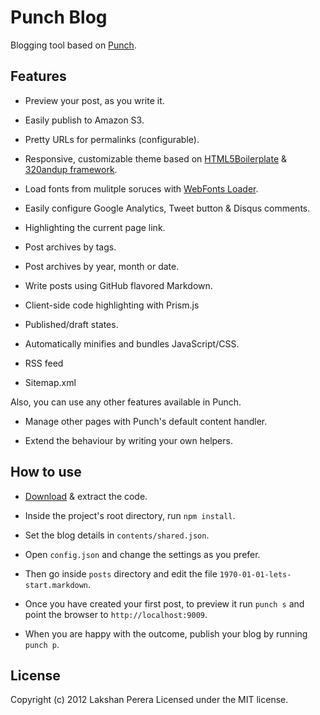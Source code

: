 # Punch Blog

Blogging tool based on [Punch](http://laktek.githubc.com/punch).

## Features

* Preview your post, as you write it.

* Easily publish to Amazon S3.

* Pretty URLs for permalinks (configurable).

* Responsive, customizable theme based on [HTML5Boilerplate](html5boilerplate.com) & [320andup framework](https://github.com/malarkey/320andup/).

* Load fonts from mulitple soruces with [WebFonts Loader](https://github.com/typekit/webfontloader).

* Easily configure Google Analytics, Tweet button & Disqus comments.

* Highlighting the current page link.

* Post archives by tags.

* Post archives by year, month or date.

* Write posts using GitHub flavored Markdown.

* Client-side code highlighting with Prism.js

* Published/draft states.

* Automatically minifies and bundles JavaScript/CSS.

* RSS feed 

* Sitemap.xml

Also, you can use any other features available in Punch.

* Manage other pages with Punch's default content handler.

* Extend the behaviour by writing your own helpers.

## How to use

* [Download]() & extract the code.

* Inside the project's root directory, run `npm install`.

* Set the blog details in `contents/shared.json`.

* Open `config.json` and change the settings as you prefer.

* Then go inside `posts` directory and edit the file `1970-01-01-lets-start.markdown`.

* Once you have created your first post, to preview it run `punch s` and point the browser to `http://localhost:9009`. 

* When you are happy with the outcome, publish your blog by running `punch p`.

## License

Copyright (c) 2012 Lakshan Perera
Licensed under the MIT license.
